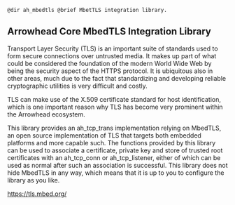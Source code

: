     @dir ah_mbedtls @brief MbetTLS integration library.

## Arrowhead Core MbedTLS Integration Library

Transport Layer Security (TLS) is an important suite of standards used to form
secure connections over untrusted media. It makes up part of what could be
considered the foundation of the modern World Wide Web by being the security
aspect of the HTTPS protocol. It is ubiquitous also in other areas, much due to
the fact that standardizing and developing reliable cryptographic utilities is
very difficult and costly.

TLS can make use of the X.509 certificate standard for host identification,
which is one important reason why TLS has become very prominent within the
Arrowhead ecosystem.

This library provides an ah_tcp_trans implementation relying on MbedTLS, an open
source implementation of TLS that targets both embedded platforms and more
capable such. The functions provided by this library can be used to associate
a certificate, private key and store of trusted root certificates with an
ah_tcp_conn or ah_tcp_listener, either of which can be used as normal after such
an association is successful. This library does not hide MbedTLS in any way,
which means that it is up to you to configure the library as you like.

https://tls.mbed.org/
